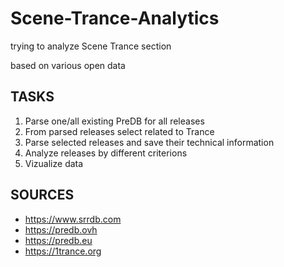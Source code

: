 # Scene-Trance-Analytics
trying to analyze Scene Trance section

based on various open data

## TASKS
1. Parse one/all existing PreDB for all releases
2. From parsed releases select related to Trance
3. Parse selected releases and save their technical information
4. Analyze releases by different criterions
5. Vizualize data

## SOURCES
* https://www.srrdb.com
* https://predb.ovh
* https://predb.eu
* https://1trance.org



